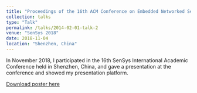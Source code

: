 ```yaml
---
title: "Proceedings of the 16th ACM Conference on Embedded Networked Sensor Systems"
collection: talks
type: "Talk"
permalink: /talks/2014-02-01-talk-2
venue: "SenSys 2018"
date: 2018-11-04
location: "Shenzhen, China"
---
```


In November 2018, I participated in the 16th SenSys International Academic Conference held in Shenzhen, China, and gave a presentation at the conference and showed my presentation platform.

[Download poster here](http://zhiqiang11.github.io/files/paperPoster-zzq.pdf)
